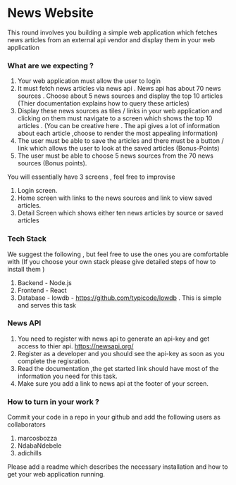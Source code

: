 # News Website

This round involves you building a simple web application which fetches news articles from an external api vendor and display them in your web application

### What are we expecting ?
1. Your web application must allow the user to login
2. It must fetch news articles via news api . News api has about 70 news sources . Choose about 5 news sources and display the top 10 articles (Thier documentation explains how to query these articles)
3. Display these news sources as tiles / links in your web application and clicking on them must navigate to a screen which shows the top 10 articles . (You can be creative here . The api gives a lot of information about each article ,choose to render the most appealing information)
4. The user must be able to save the articles and there must be a button / link which allows the user to look at the saved articles (Bonus-Points)
5. The user must be able to choose 5 news sources from the 70 news sources (Bonus points).

You will essentially have 3 screens , feel free to improvise
1. Login screen.
2. Home screen with links to the news sources  and link to view saved articles.
3. Detail Screen which shows either ten news articles by source or saved articles

### Tech Stack
We suggest the following , but feel free to use the ones you are comfortable with (If you choose your own stack please give detailed steps of how to install them )
1. Backend - Node.js
2. Frontend - React
3. Database - lowdb - https://github.com/typicode/lowdb . This is simple and serves this task


### News API
1. You need to register with news api to generate an api-key and get access to thier api. https://newsapi.org/
2. Register as a developer and you should see the api-key as soon as you complete the regisration.
3. Read the documentation ,the get started link should have most of the information you need for this task.
4. Make sure you add a link to news api at the footer of your screen.

### How to turn in your work ?
Commit your code in a repo in your github and add the following users as collaborators
1. marcosbozza
2. NdabaNdebele
3. adichills

Please add a readme which describes the necessary installation and how to get your web application running.

